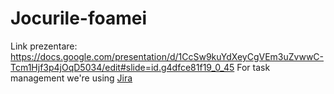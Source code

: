 # Jocurile-foamei
Link prezentare: https://docs.google.com/presentation/d/1CcSw9kuYdXeyCgVEm3uZvwwC-Tcm1Hjf3p4jOqD5034/edit#slide=id.g4dfce81f19_0_45
For task management we're using [Jira](https://teodorlepadatu2004.atlassian.net/jira/software/projects/SCRUM/boards/1/backlog?atlOrigin=eyJpIjoiYzg0MjgyNjdlZWEzNDdmZmJkNjcxYWZiMDMyZDRiNTEiLCJwIjoiaiJ9)
